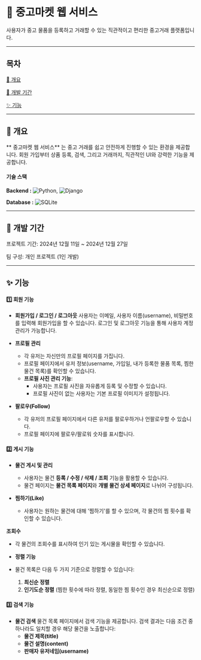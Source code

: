 # 🛒 중고마켓 웹 서비스
사용자가 중고 물품을 등록하고 거래할 수 있는 직관적이고 편리한 중고거래 플랫폼입니다.

----

## 목차
[ 📌 개요 ](#-개요)

[ 📅 개발 기간 ](#-개발-기간)

[ ✨ 기능 ](#-기능)

---

## 📌 개요
** 중고마켓 웹 서비스** 는 중고 거래를 쉽고 안전하게 진행할 수 있는 환경을 제공합니다.
회원 가입부터 상품 등록, 검색, 그리고 거래까지, 직관적인 UI와 강력한 기능을 제공합니다.

#### 기술 스택
**Backend :**
![Python](https://img.shields.io/badge/Python-3776AB?style=for-the-badge&logo=python&logoColor=white), 
![Django](https://img.shields.io/badge/Django-092E20?style=for-the-badge&logo=django&logoColor=white)

**Database :**
![SQLite](https://img.shields.io/badge/SQLite-003B57?style=for-the-badge&logo=SQLite&logoColor=white)

---

## 📅 개발 기간
프로젝트 기간: 2024년 12월 11일 ~ 2024년 12월 27일

팀 구성: 개인 프로젝트 (1인 개발)

---

## ✨ 기능
#### 1️⃣ 회원 기능
* **회원가입 / 로그인 / 로그아웃**
  사용자는 이메일, 사용자 이름(username), 비밀번호를 입력해 회원가입을 할 수 있습니다.
  로그인 및 로그아웃 기능을 통해 사용자 계정 관리가 가능합니다.

* **프로필 관리**
  * 각 유저는 자신만의 프로필 페이지를 가집니다.
  * 프로필 페이지에서 유저 정보(username, 가입일, 내가 등록한 물품 목록, 찜한 물건 목록)를 확인할 수 있습니다.
  * **프로필 사진 관리 기능**:
    * 사용자는 프로필 사진을 자유롭게 등록 및 수정할 수 있습니다.
    * 프로필 사진이 없는 사용자는 기본 프로필 이미지가 설정됩니다.

* **팔로우(Follow)**
  * 각 유저의 프로필 페이지에서 다른 유저를 팔로우하거나 언팔로우할 수 있습니다.
  * 프로필 페이지에 팔로우/팔로워 숫자를 표시합니다.

#### 2️⃣ 게시 기능
* **물건 게시 및 관리**
  * 사용자는 물건 **등록 / 수정 / 삭제 / 조회** 기능을 활용할 수 있습니다.
  * 물건 페이지는 **물건 목록 페이지**와 **개별 물건 상세 페이지**로 나뉘어 구성됩니다.

* **찜하기(Like)**
  * 사용자는 원하는 물건에 대해 '찜하기'를 할 수 있으며, 각 물건의 찜 횟수를 확인할 수 있습니다.

**조회수**
  * 각 물건의 조회수를 표시하여 인기 있는 게시물을 확인할 수 있습니다.

* **정렬 기능**
* 물건 목록은 다음 두 가지 기준으로 정렬할 수 있습니다:
  1. **최신순 정렬**
  2. **인기도순 정렬** (찜한 횟수에 따라 정렬, 동일한 찜 횟수인 경우 최신순으로 정렬)

#### 3️⃣ 검색 기능
* **물건 검색**
  물건 목록 페이지에서 검색 기능을 제공합니다.
  검색 결과는 다음 조건 중 하나라도 일치할 경우 해당 물건을 노출합니다:
    * **물건 제목(title)**
    * **물건 설명(content)**
    * **판매자 유저네임(username)**


